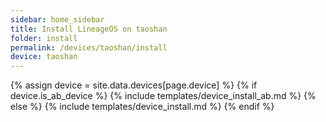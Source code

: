 ```yaml
---
sidebar: home_sidebar
title: Install LineageOS on taoshan
folder: install
permalink: /devices/taoshan/install
device: taoshan
---
```

{% assign device = site.data.devices[page.device] %}
{% if device.is_ab_device %}
{% include templates/device_install_ab.md %}
{% else %}
{% include templates/device_install.md %}
{% endif %}
